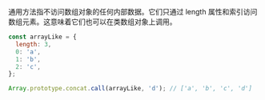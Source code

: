 通用方法指不访问数组对象的任何内部数据。它们只通过 length 属性和索引访问数组元素。这意味着它们也可以在类数组对象上调用。
```js
const arrayLike = {
  length: 3,
  0: 'a',
  1: 'b',
  2: 'c',
}; 

Array.prototype.concat.call(arrayLike, 'd'); // ['a', 'b', 'c', 'd']
```